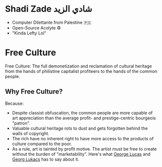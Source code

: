 # Shadi Zade شادي الزيد
- Computer Dilettante from Palestine 🇵🇸
- Open-Source Acolyte 🄯
- "Kinda Lefty Lol"

# Free Culture
Free Culture: The full demonetization and reclamation of cultural heritage from the hands of philistine capitalist profiteers to the hands of the common people.

## Why Free Culture?
Because:
- Despite classist obfuscation, the common people are more capable of art appreciation than the average profit- and prestige-centric bourgeois "patron".
- Valuable cultural heritage rots to dust and gets forgotten behind the walls of copyright.
- The rich have no inherent right to have more access to the products of culture compared to the poor. 
- As a rule, art is tainted by profit motive. The artist must be free to create without the burden of "marketability". Here's what [George Lucas](https://www.youtube.com/watch?v=SWqvaMEFIdI) and [Georg Lukacs](https://www.marxists.org/archive/lukacs/works/1934/expressionism.htm) has to say about it.
